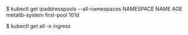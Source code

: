 
$ kubectl get ipaddresspools --all-namespaces
NAMESPACE        NAME         AGE
metallb-system   first-pool   101d


$ kubectl get all -n ingress
